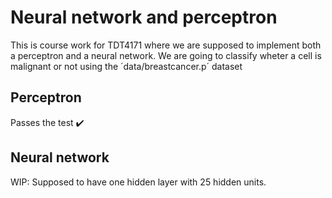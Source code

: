 # Neural network and perceptron
This is course work for TDT4171 where we are supposed to implement both a perceptron and a neural network. 
We are going to classify wheter a cell is malignant or not using the ´data/breastcancer.p´ dataset

## Perceptron 
Passes the test ✔️

## Neural network
WIP: Supposed to have one hidden layer with 25 hidden units. 

